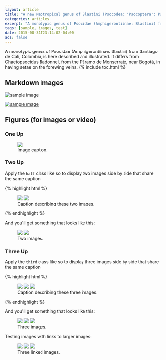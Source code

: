 ```yaml
---
layout: article
title: "A new Neotropical genus of Blastini (Psocodea: 'Psocoptera': Psocidae: Amphigerontiinae)"
categories: articles
excerpt: "A monotypic genus of Psocidae (Amphigerontiinae: Blastini) from Santiago de Cali, Colombia, is here described and illustrated. It differs from Chaetopsocidus Badonnel, from the Páramo de Monserrate, near Bogotá, in having setae on the forewing veins."
tags: [sample, images, test]
date: 2015-08-31T23:14:02-04:00
ads: false
---
```


A monotypic genus of Psocidae (Amphigerontiinae: Blastini) from Santiago de Cali, Colombia, is here described and illustrated. It differs from Chaetopsocidus Badonnel, from the Páramo de Monserrate, near Bogotá, in having setae on the forewing veins.
{% include toc.html %}

## Markdown images

![sample image](http://placehold.it/900x450.gif "placeholder")

[![sample image](http://placehold.it/900x450.gif)](http://placehold.it "A simple image placeholder service.")

## Figures (for images or video)

### One Up

<figure>
	<a href="http://placehold.it/900x450.gif"><img src="http://placehold.it/900x450.gif"></a>
	<figcaption>Image caption.</figcaption>
</figure>

### Two Up

Apply the `half` class like so to display two images side by side that share the same caption.

{% highlight html %}
<figure class="half">
	<img src="{{ site.url }}/images/image-filename-1.jpg">
	<img src="{{ site.url }}/images/image-filename-2.jpg">
	<figcaption>Caption describing these two images.</figcaption>
</figure>
{% endhighlight %}

And you'll get something that looks like this:

<figure class="half">
	<a href="http://placehold.it/1200x600.gif"><img src="http://placehold.it/900x450.gif"></a>
	<a href="http://placehold.it/1200x600.gif"><img src="http://placehold.it/900x450.gif"></a>
	<figcaption>Two images.</figcaption>
</figure>

### Three Up

Apply the `third` class like so to display three images side by side that share the same caption.

{% highlight html %}
<figure class="third">
	<img src="{{ site.url }}/images/image-filename-1.jpg">
	<img src="{{ site.url }}/images/image-filename-2.jpg">
	<img src="{{ site.url }}/images/image-filename-3.jpg">
	<figcaption>Caption describing these three images.</figcaption>
</figure>
{% endhighlight %}

And you'll get something that looks like this:

<figure class="third">
	<img src="http://placehold.it/900x450.gif">
	<img src="http://placehold.it/900x450.gif">
	<img src="http://placehold.it/900x450.gif">
	<figcaption>Three images.</figcaption>
</figure>

Testing images with links to larger images:

<figure class="third">
	<a href="http://placehold.it/1200x600.gif"><img src="http://placehold.it/900x450.gif"></a>
	<a href="http://placehold.it/1200x600.gif"><img src="http://placehold.it/900x450.gif"></a>
	<a href="http://placehold.it/1200x600.gif"><img src="http://placehold.it/900x450.gif"></a>
	<figcaption>Three linked images.</figcaption>
</figure>
